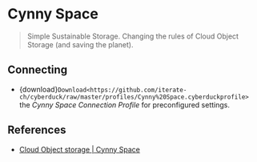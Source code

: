 Cynny Space
====

> Simple Sustainable Storage. Changing the rules of Cloud Object Storage (and saving the planet).

## Connecting

- {download}`Download<https://github.com/iterate-ch/cyberduck/raw/master/profiles/Cynny%20Space.cyberduckprofile>` the *Cynny Space Connection Profile* for preconfigured settings.

## References

- [Cloud Object storage | Cynny Space](https://www.theswarm.co/)